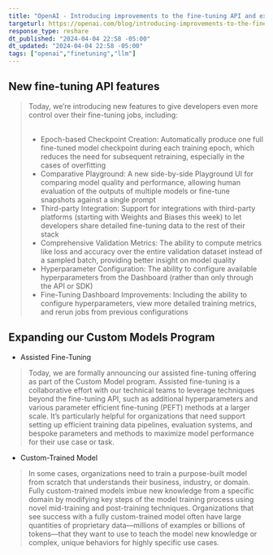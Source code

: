 ```yaml
---
title: "OpenAI - Introducing improvements to the fine-tuning API and expanding our custom models program"
targeturl: https://openai.com/blog/introducing-improvements-to-the-fine-tuning-api-and-expanding-our-custom-models-program
response_type: reshare
dt_published: "2024-04-04 22:58 -05:00"
dt_updated: "2024-04-04 22:58 -05:00"
tags: ["openai","finetuning","llm"]
---
```


## New fine-tuning API features

> Today, we’re introducing new features to give developers even more control over their fine-tuning jobs, including:  
> <br>
> - Epoch-based Checkpoint Creation: Automatically produce one full fine-tuned model checkpoint during each training epoch, which reduces the need for subsequent retraining, especially in the cases of overfitting
> - Comparative Playground: A new side-by-side Playground UI for comparing model quality and performance, allowing human evaluation of the outputs of multiple models or fine-tune snapshots against a single prompt
> - Third-party Integration: Support for integrations with third-party platforms (starting with Weights and Biases this week) to let developers share detailed fine-tuning data to the rest of their stack
> - Comprehensive Validation Metrics: The ability to compute metrics like loss and accuracy over the entire validation dataset instead of a sampled batch, providing better insight on model quality
> - Hyperparameter Configuration: The ability to configure available hyperparameters from the Dashboard (rather than only through the API or SDK) 
> - Fine-Tuning Dashboard Improvements: Including the ability to configure hyperparameters, view more detailed training metrics, and rerun jobs from previous configurations

## Expanding our Custom Models Program

- Assisted Fine-Tuning

> Today, we are formally announcing our assisted fine-tuning offering as part of the Custom Model program. Assisted fine-tuning is a collaborative effort with our technical teams to leverage techniques beyond the fine-tuning API, such as additional hyperparameters and various parameter efficient fine-tuning (PEFT) methods at a larger scale. It’s particularly helpful for organizations that need support setting up efficient training data pipelines, evaluation systems, and bespoke parameters and methods to maximize model performance for their use case or task.

- Custom-Trained Model

> In some cases, organizations need to train a purpose-built model from scratch that understands their business, industry, or domain. Fully custom-trained models imbue new knowledge from a specific domain by modifying key steps of the model training process using novel mid-training and post-training techniques. Organizations that see success with a fully custom-trained model often have large quantities of proprietary data—millions of examples or billions of tokens—that they want to use to teach the model new knowledge or complex, unique behaviors for highly specific use cases. 